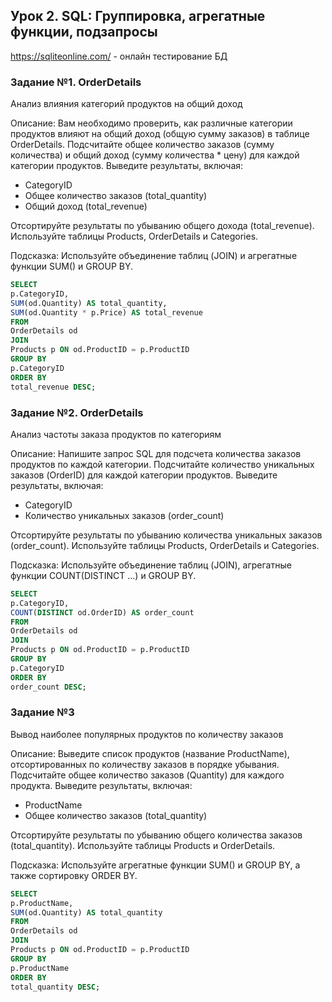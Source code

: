 ## Урок 2. SQL: Группировка, агрегатные функции, подзапросы

https://sqliteonline.com/ - онлайн тестирование БД

### Задание №1. OrderDetails

Анализ влияния категорий продуктов на общий доход

Описание: Вам необходимо проверить, как различные категории продуктов влияют на общий доход (общую сумму заказов) в таблице OrderDetails. Подсчитайте общее количество заказов (сумму количества) и общий доход (сумму количества * цену) для каждой категории продуктов. Выведите результаты, включая:
- CategoryID
- Общее количество заказов (total_quantity)
- Общий доход (total_revenue)

Отсортируйте результаты по убыванию общего дохода (total_revenue). Используйте таблицы Products, OrderDetails и Categories.

Подсказка: Используйте объединение таблиц (JOIN) и агрегатные функции SUM() и GROUP BY.

```sql
SELECT
p.CategoryID,
SUM(od.Quantity) AS total_quantity,
SUM(od.Quantity * p.Price) AS total_revenue
FROM
OrderDetails od
JOIN
Products p ON od.ProductID = p.ProductID
GROUP BY
p.CategoryID
ORDER BY
total_revenue DESC;
```

### Задание №2. OrderDetails

Анализ частоты заказа продуктов по категориям

Описание: Напишите запрос SQL для подсчета количества заказов продуктов по каждой категории. Подсчитайте количество уникальных заказов (OrderID) для каждой категории продуктов. Выведите результаты, включая:
- CategoryID
- Количество уникальных заказов (order_count)

Отсортируйте результаты по убыванию количества уникальных заказов (order_count). Используйте таблицы Products, OrderDetails и Categories.

Подсказка: Используйте объединение таблиц (JOIN), агрегатные функции COUNT(DISTINCT ...) и GROUP BY.

```sql
SELECT
p.CategoryID,
COUNT(DISTINCT od.OrderID) AS order_count
FROM
OrderDetails od
JOIN
Products p ON od.ProductID = p.ProductID
GROUP BY
p.CategoryID
ORDER BY
order_count DESC;
```

### Задание №3

Вывод наиболее популярных продуктов по количеству заказов


Описание: Выведите список продуктов (название ProductName), отсортированных по количеству заказов в порядке убывания. Подсчитайте общее количество заказов (Quantity) для каждого продукта. Выведите результаты, включая:
- ProductName
- Общее количество заказов (total_quantity)

Отсортируйте результаты по убыванию общего количества заказов (total_quantity). Используйте таблицы Products и OrderDetails.

Подсказка: Используйте агрегатные функции SUM() и GROUP BY, а также сортировку ORDER BY.

```sql
SELECT
p.ProductName,
SUM(od.Quantity) AS total_quantity
FROM
OrderDetails od
JOIN
Products p ON od.ProductID = p.ProductID
GROUP BY
p.ProductName
ORDER BY
total_quantity DESC;
```